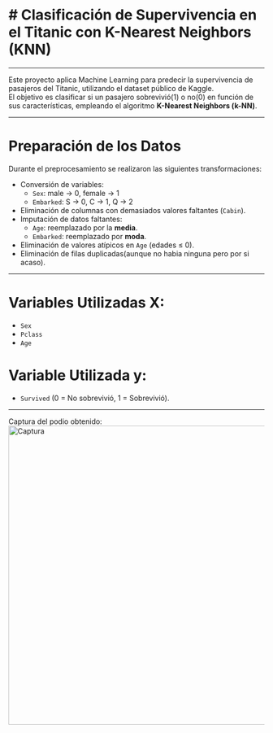 # # Clasificación de Supervivencia en el Titanic con K-Nearest Neighbors (KNN)

---

Este proyecto aplica Machine Learning para predecir la supervivencia de pasajeros del Titanic, utilizando el dataset público de Kaggle.  
El objetivo es clasificar si un pasajero sobrevivió(1) o no(0) en función de sus características, empleando el algoritmo **K-Nearest Neighbors (k-NN)**.

---

# Preparación de los Datos
Durante el preprocesamiento se realizaron las siguientes transformaciones:

- Conversión de variables:
  - `Sex`: male → 0, female → 1  
  - `Embarked`: S → 0, C → 1, Q → 2  
- Eliminación de columnas con demasiados valores faltantes (`Cabin`).  
- Imputación de datos faltantes:
  - `Age`: reemplazado por la **media**.  
  - `Embarked`: reemplazado por **moda**.  
- Eliminación de valores atípicos en `Age` (edades ≤ 0).  
- Eliminación de filas duplicadas(aunque no habia ninguna pero por si acaso).

---

# Variables Utilizadas X:
- `Sex`  
- `Pclass`  
- `Age`  

# Variable Utilizada y:
- `Survived` (0 = No sobrevivió, 1 = Sobrevivió).  

---

Captura del podio obtenido:
<img width="1089" height="588" alt="Captura" src="https://github.com/user-attachments/assets/2f2dc408-9a9f-4692-95d9-38435524aed1" />
